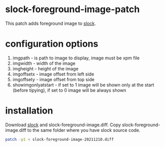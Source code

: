 # slock-foreground-image-patch
This patch adds foreground image to [slock](http://tools.suckless.org/slock/).

# configuration options
1. imgpath - is path to image to display, image must be xpm file
2. imgwidth - width of the image
3. imgheight - height of the image
4. imgoffsetx - image offset from left side
5. imgoffsety - image offset from top side
6. showimgonlyatstart - if set to 1 image will be shown only at the start (before tipying), if set to 0 image will be always shown

# installation
Download [slock](http://tools.suckless.org/slock/) and slock-foreground-image.diff.
Copy slock-foreground-image.diff to the same folder where you have slock source code.
```bash
patch -p1 < slock-foreground-image-20211210.diff
```
